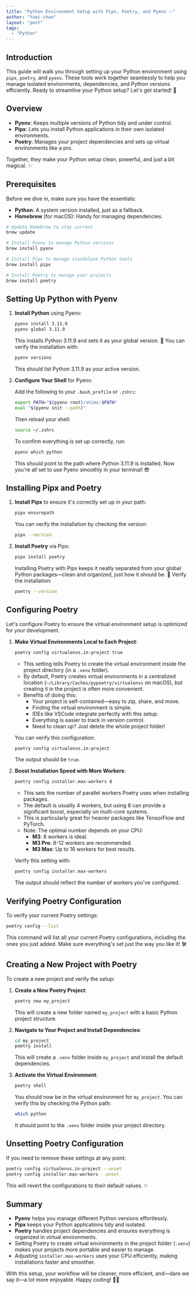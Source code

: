 ```yaml
---
title: "Python Environment Setup with Pipx, Poetry, and Pyenv ✨"
author: "Yumi-chan"
layout: "post"
tags:
  - "Python"
---
```


## Introduction

This guide will walk you through setting up your Python environment using `pipx`, `poetry`, and `pyenv`. These tools work together seamlessly to help you manage isolated environments, dependencies, and Python versions efficiently. Ready to streamline your Python setup? Let's get started! 💪

## Overview

- **Pyenv**: Keeps multiple versions of Python tidy and under control.
- **Pipx**: Lets you install Python applications in their own isolated environments.
- **Poetry**: Manages your project dependencies and sets up virtual environments like a pro.

Together, they make your Python setup clean, powerful, and just a bit magical. ✨

## Prerequisites

Before we dive in, make sure you have the essentials:

- **Python**: A system version installed, just as a fallback.
- **Homebrew** (for macOS): Handy for managing dependencies.

```bash
# Update Homebrew to stay current
brew update

# Install Pyenv to manage Python versions
brew install pyenv

# Install Pipx to manage standalone Python tools
brew install pipx

# Install Poetry to manage your projects
brew install poetry
```

## Setting Up Python with Pyenv

1. **Install Python** using Pyenv:

   ```bash
   pyenv install 3.11.9
   pyenv global 3.11.9
   ```

   This installs Python 3.11.9 and sets it as your global version. 🎉 You can verify the installation with:

   ```bash
   pyenv versions
   ```

   This should list Python 3.11.9 as your active version.

2. **Configure Your Shell** for Pyenv:

   Add the following to your `.bash_profile` or `.zshrc`:

   ```bash
   export PATH="$(pyenv root)/shims:$PATH"
   eval "$(pyenv init --path)"
   ```

   Then reload your shell:

   ```bash
   source ~/.zshrc
   ```

   To confirm everything is set up correctly, run:

   ```bash
   pyenv which python
   ```

   This should point to the path where Python 3.11.9 is installed. Now you're all set to use Pyenv smoothly in your terminal! 😎

## Installing Pipx and Poetry

1. **Install Pipx** to ensure it's correctly set up in your path:

   ```bash
   pipx ensurepath
   ```

   You can verify the installation by checking the version:

   ```bash
   pipx --version
   ```

2. **Install Poetry** via Pipx:

   ```bash
   pipx install poetry
   ```

   Installing Poetry with Pipx keeps it neatly separated from your global Python packages—clean and organized, just how it should be. 🧼 Verify the installation:

   ```bash
   poetry --version
   ```

## Configuring Poetry

Let's configure Poetry to ensure the virtual environment setup is optimized for your development.

1. **Make Virtual Environments Local to Each Project**:

   ```bash
   poetry config virtualenvs.in-project true
   ```
   - This setting tells Poetry to create the virtual environment inside the project directory (in a `.venv` folder).
   - By default, Poetry creates virtual environments in a centralized location (`~/Library/Caches/pypoetry/virtualenvs` on macOS), but creating it in the project is often more convenient.
   - Benefits of doing this:
     - Your project is self-contained—easy to zip, share, and move.
     - Finding the virtual environment is simple.
     - IDEs like VSCode integrate perfectly with this setup.
     - Everything is easier to track in version control.
     - Need to clean up? Just delete the whole project folder!

   You can verify this configuration:

   ```bash
   poetry config virtualenvs.in-project
   ```

   The output should be `true`.

2. **Boost Installation Speed with More Workers**:

   ```bash
   poetry config installer.max-workers 8
   ```
   - This sets the number of parallel workers Poetry uses when installing packages.
   - The default is usually 4 workers, but using 8 can provide a significant boost, especially on multi-core systems.
   - This is particularly great for heavier packages like TensorFlow and PyTorch.
   - Note: The optimal number depends on your CPU:
     - **M3**: 8 workers is ideal.
     - **M3 Pro**: 8-12 workers are recommended.
     - **M3 Max**: Up to 16 workers for best results.

   Verify this setting with:

   ```bash
   poetry config installer.max-workers
   ```

   The output should reflect the number of workers you've configured.

## Verifying Poetry Configuration

To verify your current Poetry settings:

```bash
poetry config --list
```

This command will list all your current Poetry configurations, including the ones you just added. Make sure everything's set just the way you like it! 🛠️

## Creating a New Project with Poetry

To create a new project and verify the setup:

1. **Create a New Poetry Project**:

   ```bash
   poetry new my_project
   ```

   This will create a new folder named `my_project` with a basic Python project structure.

2. **Navigate to Your Project and Install Dependencies**:

   ```bash
   cd my_project
   poetry install
   ```

   This will create a `.venv` folder inside `my_project` and install the default dependencies.

3. **Activate the Virtual Environment**:

   ```bash
   poetry shell
   ```

   You should now be in the virtual environment for `my_project`. You can verify this by checking the Python path:

   ```bash
   which python
   ```

   It should point to the `.venv` folder inside your project directory.

## Unsetting Poetry Configuration

If you need to remove these settings at any point:

```bash
poetry config virtualenvs.in-project --unset
poetry config installer.max-workers --unset
```

This will revert the configurations to their default values. ✨

## Summary

- **Pyenv** helps you manage different Python versions effortlessly.
- **Pipx** keeps your Python applications tidy and isolated.
- **Poetry** handles project dependencies and ensures everything is organized in virtual environments.
- Setting Poetry to create virtual environments in the project folder (`.venv`) makes your projects more portable and easier to manage.
- Adjusting `installer.max-workers` uses your CPU efficiently, making installations faster and smoother.

With this setup, your workflow will be cleaner, more efficient, and—dare we say it—a lot more enjoyable. Happy coding! 🚀✨
